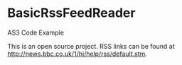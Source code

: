 BasicRssFeedReader
==================

AS3 Code Example

This is an open source project.
RSS links can be found at http://news.bbc.co.uk/1/hi/help/rss/default.stm.
